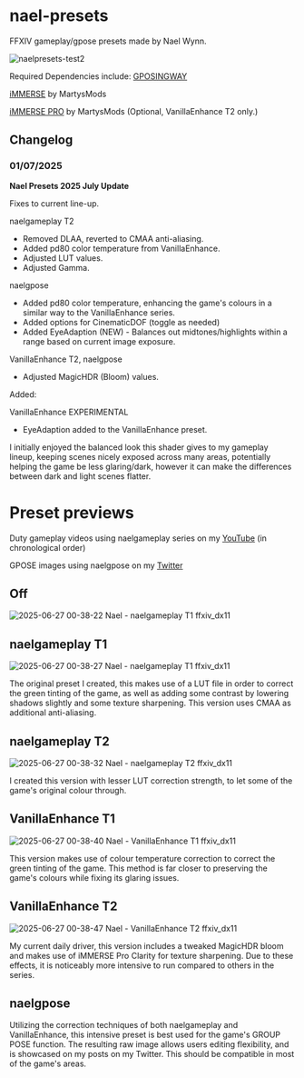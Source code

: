 # nael-presets
FFXIV gameplay/gpose presets made by Nael Wynn.

![naelpresets-test2](https://github.com/user-attachments/assets/cc6ea7f0-9761-4d0b-bed3-d90641325a95)



Required Dependencies include:
[GPOSINGWAY](https://github.com/gposingway/gposingway)

[iMMERSE](https://github.com/martymcmodding/iMMERSE) by MartysMods

[iMMERSE PRO](https://www.patreon.com/c/mcflypg/home) by MartysMods (Optional, VanillaEnhance T2 only.)

## Changelog
### 01/07/2025
**Nael Presets 2025 July Update**

Fixes to current line-up.

naelgameplay T2

- Removed DLAA, reverted to CMAA anti-aliasing.
- Added pd80 color temperature from VanillaEnhance.
- Adjusted LUT values.
- Adjusted Gamma.

naelgpose

- Added pd80 color temperature, enhancing the game's colours in a similar way to the VanillaEnhance series.
- Added options for CinematicDOF (toggle as needed)
- Added EyeAdaption (NEW) - Balances out midtones/highlights within a range based on current image exposure.

VanillaEnhance T2, naelgpose

- Adjusted MagicHDR (Bloom) values.


Added:

VanillaEnhance EXPERIMENTAL

-  EyeAdaption added to the VanillaEnhance preset.

I initially enjoyed the balanced look this shader gives to my gameplay lineup, keeping scenes nicely exposed across many areas, potentially helping the game be less glaring/dark, however it can make the differences between dark and light scenes flatter. 


# Preset previews

Duty gameplay videos using naelgameplay series on my [YouTube](https://www.youtube.com/@nael-is-not-wynning/videos) (in chronological order)

GPOSE images using naelgpose on my [Twitter](https://x.com/naelwynn_xiv)



## Off
![2025-06-27 00-38-22 Nael - naelgameplay T1 ffxiv_dx11](https://github.com/user-attachments/assets/6f06e76f-3030-4c4c-b406-dd73cc7e9f68)



## naelgameplay T1
![2025-06-27 00-38-27 Nael - naelgameplay T1 ffxiv_dx11](https://github.com/user-attachments/assets/2288d971-adde-41fa-b6e1-ce8837db6627)


The original preset I created, this makes use of a LUT file in order to correct the green tinting of the game, as well as adding some contrast by lowering shadows slightly and some texture sharpening. This version uses CMAA as additional anti-aliasing.


## naelgameplay T2
![2025-06-27 00-38-32 Nael - naelgameplay T2 ffxiv_dx11](https://github.com/user-attachments/assets/fb9045e8-3828-4a98-90cb-17a75e79416b)

I created this version with lesser LUT correction strength, to let some of the game's original colour through. 

## VanillaEnhance T1
![2025-06-27 00-38-40 Nael - VanillaEnhance T1 ffxiv_dx11](https://github.com/user-attachments/assets/d1d6de33-1646-4b2d-bf77-b5c9d43e97ad)

This version makes use of colour temperature correction to correct the green tinting of the game. This method is far closer to preserving the game's colours while fixing its glaring issues.


## VanillaEnhance T2
![2025-06-27 00-38-47 Nael - VanillaEnhance T2 ffxiv_dx11](https://github.com/user-attachments/assets/2dd545c8-464e-4b04-87de-2cf2adc61063)

My current daily driver, this version includes a tweaked MagicHDR bloom and makes use of iMMERSE Pro Clarity for texture sharpening. Due to these effects, it is noticeably more intensive to run compared to others in the series.


## naelgpose

Utilizing the correction techniques of both naelgameplay and VanillaEnhance, this intensive preset is best used for the game's GROUP POSE function. The resulting raw image allows users editing flexibility, and is showcased on my posts on my Twitter. This should be compatible in most of the game's areas. 

